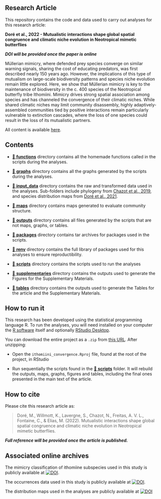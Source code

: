 
<!-- README.md is generated from README.Rmd. Please edit that file -->

## Research Article

This repository contains the code and data used to carry out analyses
for this research article:

**Doré et al., 2022 - Mutualistic interactions shape global spatial
congruence and climatic niche evolution in Neotropical mimetic
butterflies**

***DOI will be provided once the paper is online***

Müllerian mimicry, where defended prey species converge on similar
warning signals, sharing the cost of educating predators, was first
described nearly 150 years ago. However, the implications of this type
of mutualism on large-scale biodiversity patterns and species niche
evolution remain little explored. Here, we show that Müllerian mimicry
is key to the maintenance of biodiversity in the c. 400 species of the
Neotropical butterfly tribe Ithomiini. Mimicry drives strong spatial
association among species and has channeled the convergence of their
climatic niches. While shared climatic niches may limit community
disassembly, highly adaptively-assembled communities tied by positive
interactions remain particularly vulnerable to extinction cascades,
where the loss of one species could result in the loss of its
mutualistic partners.

All content is available
[here](https://github.com/MaelDore/ithomiini_convergence).

## Contents

-   [:file_folder: **functions**](functions/) directory contains all the
    homemade functions called in the scripts during the analyses.

-   [:file_folder: **graphs**](graphs/) directory contains all the
    graphs generated by the scripts during the analyses.

-   [:file_folder: **input_data**](input_data/) directory contains the
    raw and transformed data used in the analyses. Sub-folders include
    phylogeny from [Chazot et al.,
    2019](https://doi.org/10.1111/geb.12919), and species distribution
    maps from [Doré et al., 2021](https://doi.org/10.1111/ddi.13455).

-   [:file_folder: **maps**](models/) directory contains maps generated
    to evaluate community structure.

-   [:file_folder: **outputs**](outputs/) directory contains all files
    generated by the scripts that are not maps, graphs, or tables.

-   [:file_folder: **packages**](packages/) directory contains tar
    archives for packages used in the scripts.

-   [:file_folder: **renv**](renv/) directory contains the full library
    of packages used for this analyses to ensure reproductibility.

-   [:file_folder: **scripts**](scripts/) directory contains the scripts
    used to run the analyses

-   [:file_folder: **supplementaries**](supplementaries/) directory
    contains the outputs used to generate the Figures for the
    Supplementary Materials.

-   [:file_folder: **tables**](tables/) directory contains the outputs
    used to generate the Tables for the article and the Supplementary
    Materials.

## How to run it

This research has been developed using the statistical programming
language R. To run the analyses, you will need installed on your
computer the [R software](https://cloud.r-project.org/) itself and
optionally [RStudio
Desktop](https://rstudio.com/products/rstudio/download/).

You can download the entire project as a `.zip` from [this
URL](/archive/master.zip). After unzipping:

-   Open the `ithomiini_convergence.Rproj` file, found at the root of
    the project, in RStudio

-   Run sequentially the scripts found in the [:file_folder:
    **scripts**](scripts/) folder. It will rebuild the outputs, maps,
    graphs, figures and tables, including the final ones presented in
    the main text of the article.

## How to cite

Please cite this research article as:

> Doré, M., Willmott, K., Lavergne, S., Chazot, N., Freitas, A. V. L.,
> Fontaine, C., & Elias, M. (2022). Mutualistic interactions shape
> global spatial congruence and climatic niche evolution in Neotropical
> mimetic butterflies.

***Full reference will be provided once the article is published.***

## Associated online archives

The mimicry classification of ithomiine subspecies used in this study is
publicly available at
[![DOI](https://zenodo.org/badge/DOI/10.5281/zenodo.5497876.svg)](https://doi.org/10.5281/zenodo.5497876).

The occurrences data used in this study is publicly available at
[![DOI](https://zenodo.org/badge/DOI/10.5281/zenodo.4696055.svg)](https://doi.org/10.5281/zenodo.4696055).

The distribution maps used in the analyses are publicly available at
[![DOI](https://zenodo.org/badge/DOI/10.5281/zenodo.4673446.svg)](https://doi.org/10.5281/zenodo.4673446)
